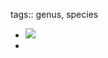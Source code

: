 tags:: genus, species

- ![](https://peach-geographical-bat-397.mypinata.cloud/ipfs/QmSL8FcRGT36Q5ocdo45wbnM1YwASNyfrTvbUAKeLMJwuF)
-